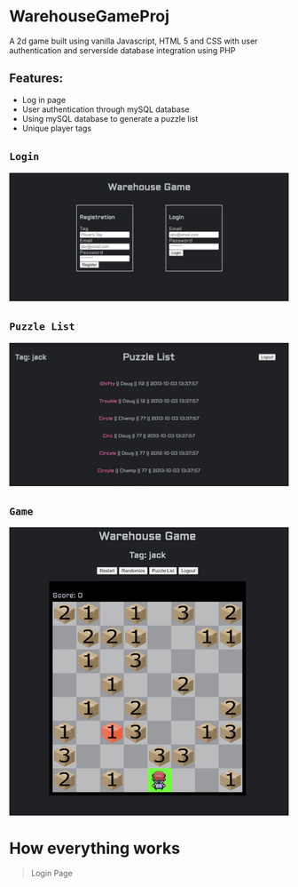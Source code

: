 # WarehouseGameProj
A 2d game built using vanilla Javascript, HTML 5 and CSS with user authentication and serverside database integration using PHP

## Features:
- Log in page 
- User authentication through mySQL database
- Using mySQL database to generate a puzzle list 
- Unique player tags

## `Login`
<img src="Screenshots/LoginPage.jpg">

## `Puzzle List`
<img src="Screenshots/puzzleList.jpg">

## `Game`
<img src="Screenshots/Game.jpg">

# How everything works
> Login Page
